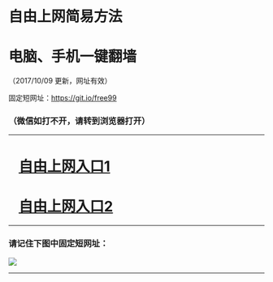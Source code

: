 ﻿# 自由上网简易方法

# 电脑、手机一键翻墙

（2017/10/09 更新，网址有效）

固定短网址：https://git.io/free99

### （微信如打不开，请转到浏览器打开）


***





# &nbsp;&nbsp; <a href="http://ft1292112274.fwq-tz-1001.info/fwqtz01.html?t=100900120667 " target="_blank">自由上网入口1</a>
# &nbsp;&nbsp; <a href="http://ft240459634.fwq-tz-1002.info/fwqtz02.html?t=100900115469 " target="_blank">自由上网入口2</a>
***

### 请记住下图中固定短网址：

<img src="https://s3-us-west-2.amazonaws.com/fwq-1001/yjfq-20170905okok.png" /> 


***

